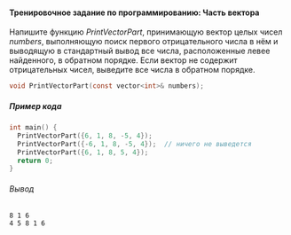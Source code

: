 #### Тренировочное задание по программированию: Часть вектора ####


Напишите функцию *PrintVectorPart*, принимающую вектор целых чисел *numbers*, выполняющую поиск первого отрицательного числа в нём и выводящую в стандартный вывод все числа, расположенные левее найденного, в обратном порядке. Если вектор не содержит отрицательных чисел, выведите все числа в обратном порядке.
```objectivec
void PrintVectorPart(const vector<int>& numbers);
```
##### Пример кода #####
```objectivec
int main() {
  PrintVectorPart({6, 1, 8, -5, 4});
  PrintVectorPart({-6, 1, 8, -5, 4});  // ничего не выведется
  PrintVectorPart({6, 1, 8, 5, 4});
  return 0;
}
```
###### Вывод ######
```commandline
8 1 6
4 5 8 1 6
```